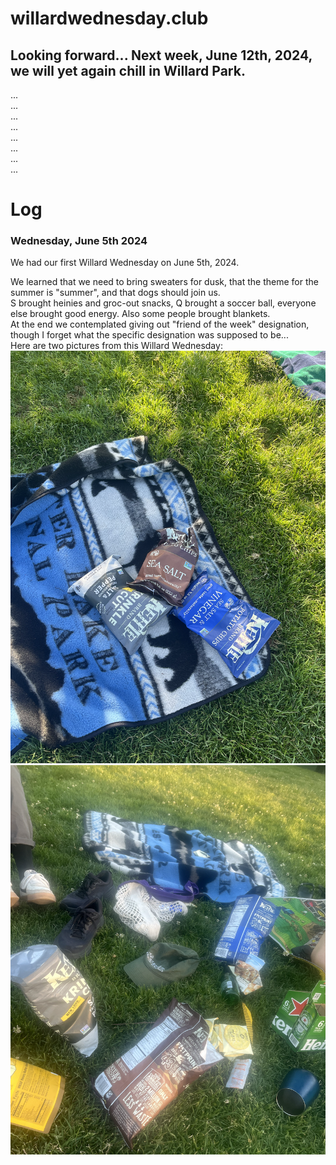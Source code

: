 # willardwednesday.club

## Looking forward... Next week, June 12th, 2024, we will yet again chill in Willard Park. 
...  
...  
...  
...  
...  
...  
...  
...  


  
# Log
### Wednesday, June 5th 2024
We had our first Willard Wednesday on June 5th, 2024.  

We learned that we need to bring sweaters for dusk, that the theme for the summer is "summer", and that dogs should join us.  
S brought heinies and groc-out snacks, Q brought a soccer ball, everyone else brought good energy. Also some people brought blankets.  
At the end we contemplated giving out "friend of the week" designation, though I forget what the specific designation was supposed to be...  
Here are two pictures from this Willard Wednesday:
![haha](https://github.com/jenholmberg/willardwednesday.club/blob/main/img/20240605_1.png?raw=true)
![hehe](https://github.com/jenholmberg/willardwednesday.club/blob/main/img/20240605_2.png?raw=true)
